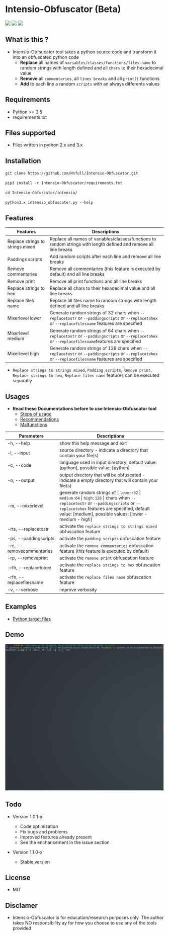 # Intensio-Obfuscator (Beta)

![](https://img.shields.io/badge/Python->=3.5-blue.svg)
![](https://img.shields.io/badge/Version-1.0.5-green.svg)
![](https://img.shields.io/badge/Licence-MIT-red.svg)

## What is this ?
- Intensio-Obfsucator tool takes a python source code and transform it into an obfuscated python code
  - **Replace** all names of `variables/classes/functions/files-name` to random strings with length defined and all `chars` to their hexadecimal value
  - **Remove** all `commentaries`, all `lines breaks` and all `print()` functions
  - **Add** to each line a random `scripts` with an always differents values

## Requirements
- Python >= 3.5
- requirements.txt

## Files supported
- Files written in python 2.x and 3.x 

## Installation
`git clone https://github.com/Hnfull/Intensio-Obfuscator.git`

`pip3 install -r Intensio-Obfuscator/requirements.txt`

`cd Intensio-Obfuscator/intensio/`

`python3.x intensio_obfuscator.py --help`

## Features
| Features | Descriptions |
| ------ | ------ |
| Replace strings to strings mixed | Replace all names of variables/classes/functions to random strings with length defined and remove all line breaks |
| Paddings scripts | Add random scripts after each line and remove all line breaks |
| Remove commentaries | Remove all commentaries (this feature is executed by default) and all line breaks |
| Remove print | Remove all print functions and all line breaks |
| Replace strings to hex | Replace all chars to their hexadecimal value and all line breaks |
| Replace files name | Replace all files name to random strings with length defined and all line breaks |
| Mixerlevel lower | Generate random strings of 32 chars when `--replacetostr` or `--paddingscripts` or `--replacetohex` or `--replacefilesname` features are specified |
| Mixerlevel medium | Generate random strings of 64 chars when `--replacetostr` or `--paddingscripts` or `--replacetohex` or `--replacefilesname`features are specified |
| Mixerlevel high | Generate random strings of 128 chars when `--replacetostr` or `--paddingscripts` or `--replacetohex` or `--replacefilesname` features are specified |

- `Replace strings to strings mixed`, `Padding scripts`, `Remove print`, `Replace strings to hex`, `Replace files name` features can be executed separatly

## Usages
- **Read these Documentations before to use Intensio-Obfuscator tool**
    - [Steps of usage](docs/steps_usage/python_steps_usage.md)
    - [Recommendations](docs/recommendations/python_code_recommendations.md)
    - [Malfunctions](docs/malfunctions/python_code_malfunctions.md)
    
| Parameters | Descriptions |
| ------ | ------ |
| -h, --help | show this help message and exit |
| -i, --input  | source directory - indicate a directory that contain your file(s) |
| -c, --code | language used in input directory, default value: [python], possible value: [python] |
| -o, --output | output directory that will be obfuscated - indicate a empty directory that will contain your file(s) |
| -m, --mixerlevel | generate random strings of [ `lower:32` \| `medium:64` \| `high:128` ] chars when `--replacetostr` or `--paddingscripts` or `--replacetohex` features are specified, default value: [medium], possible values: [lower - medium - high]|
| -rts, --replacetostr | activate the `replace strings to strings mixed` obfuscation feature |
| -ps, --paddingscripts | activate the `padding scripts` obfuscation feature |
| -rc, --removecommentaries | activate the `remove commentaries` obfuscation feature (this feature is executed by default) |
| -rp, --removeprint | activate the `remove print` obfuscation feature |
| -rth, --replacetohex | activate the `replace strings to hex` obfuscation feature |
| -rfn, --replacefilesname | activate the `replace files name` obfuscation feature |
| -v, --verbose | improve verbosity |

## Examples
- [Python target files](docs/examples/python_code_examples.md)

## Demo
![Python target files demo](docs/demo/intensio_obfuscator_demo_python_files.gif)

## Todo
- Version 1.0.1-x:
    - Code optimization
    - Fix bugs and problems
    - Improved features already present
    - See the enchancement in the issue section
    
- Version 1.1.0-x:
    - Stable version

## License
- MIT

## Disclamer
- Intensio-Obfuscator is for education/research purposes only. The author takes NO responsibility ay for how you choose to use any of the tools provided
